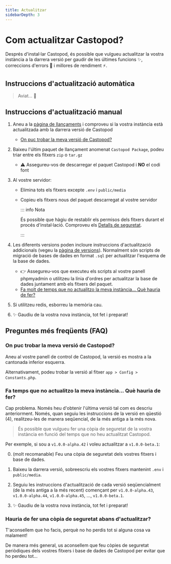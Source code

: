 ```yaml
---
title: Actualitzar
sidebarDepth: 3
---
```


# Com actualitzar Castopod?

Després d'instal·lar Castopod, és possible que vulgueu actualitzar la vostra
instància a la darrera versió per gaudir de les últimes funcions ✨, correccions
d'errors 🐛 i millores de rendiment ⚡.

## Instruccions d'actualització automàtica

> Aviat... 👀

## Instruccions d'actualització manual

1. Aneu a la
   [pàgina de llançaments](https://code.castopod.org/adaures/castopod/-/releases)
   i comproveu si la vostra instància està actualitzada amb la darrera versió de
   Castopod

   - [On puc trobar la meva versió de Castopod?](#where-can-i-find-my-castopod-version)

2. Baixeu l'últim paquet de llançament anomenat `Castopod Package`, podeu triar
   entre els fitxers `zip` o `tar.gz`

   - ⚠️ Assegureu-vos de descarregar el paquet Castopod i **NO** el codi font

3. Al vostre servidor:

   - Elimina tots els fitxers excepte `.env` i `public/media`
   - Copieu els fitxers nous del paquet descarregat al vostre servidor

     ::: info Nota

     És possible que hàgiu de restablir els permisos dels fitxers durant el
     procés d'instal·lació. Comproveu els [Detalls de seguretat](./security.md).

     :::

4. Les diferents versions poden incloure instruccions d'actualització
   addicionals (vegeu la
   [pàgina de versions](https://code.castopod.org/adaures/castopod/-/releases)).
   Normalment són scripts de migració de bases de dades en format `.sql` per
   actualitzar l'esquema de la base de dades.

   - 👉 Assegureu-vos que executeu els scripts al vostre panell phpmyadmin o
     utilitzeu la línia d'ordres per actualitzar la base de dades juntament amb
     els fitxers del paquet.
   - [Fa molt de temps que no actualitzo la meva instància... Què hauria de fer?](#i-havent-updated-my-instance-in-a-long-time-what-should-i-do)

5. Si utilitzeu redis, esborreu la memòria cau.
6. ✨ Gaudiu de la vostra nova instància, tot fet i preparat!

## Preguntes més freqüents (FAQ)

### On puc trobar la meva versió de Castopod?

Aneu al vostre panell de control de Castopod, la versió es mostra a la cantonada
inferior esquerra.

Alternativament, podeu trobar la versió al fitxer
`app > Config > Constants.php`.

### Fa temps que no actualitzo la meva instància... Què hauria de fer?

Cap problema. Només heu d'obtenir l'última versió tal com es descriu
anteriorment. Només, quan seguiu les instruccions de la versió en qüestió (4),
realitzeu-les de manera seqüencial, de la més antiga a la més nova.

> És possible que vulgueu fer una còpia de seguretat de la vostra instància en
> funció del temps que no heu actualitzat Castopod.

Per exemple, si sou a `v1.0.0-alpha.42` i voleu actualitzar a `v1.0.0-beta.1`:

0. (molt recomanable) Feu una còpia de seguretat dels vostres fitxers i base de
   dades.

1. Baixeu la darrera versió, sobreescriu els vostres fitxers mantenint `.env` i
   `public/media`.

2. Seguiu les instruccions d'actualització de cada versió seqüencialment (de la
   més antiga a la més recent) començant per `v1.0.0-alpha.43`,
   `v1.0.0-alpha.44`, `v1.0.0-alpha.45`, ..., `v1.0.0-beta.1`.

3. ✨ Gaudiu de la vostra nova instància, tot fet i preparat!

### Hauria de fer una còpia de seguretat abans d'actualitzar?

T'aconsellem que ho facis, perquè no ho perdis tot si alguna cosa va malament!

De manera més general, us aconsellem que feu còpies de seguretat periòdiques
dels vostres fitxers i base de dades de Castopod per evitar que ho perdeu tot...
